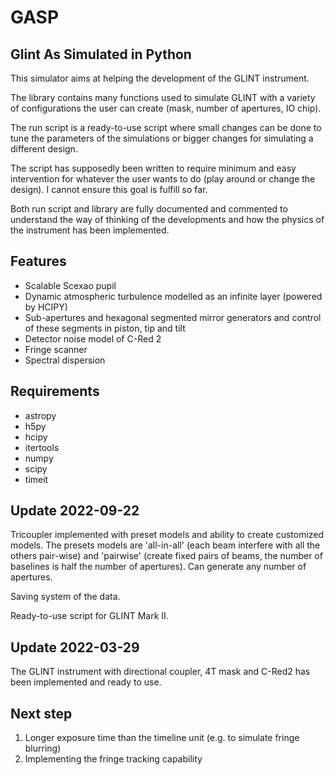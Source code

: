 # GASP
## Glint As Simulated in Python

This simulator aims at helping the development of the GLINT instrument.

The library contains many functions used to simulate GLINT with a variety
of configurations the user can create (mask, number of apertures, IO chip).

The run script is a ready-to-use script where small changes can be done to tune
the parameters of the simulations or bigger changes for simulating a different design.

The script has supposedly been written to require minimum and easy intervention for whatever
the user wants to do (play around or change the design).
I cannot ensure this goal is fulfill so far.

Both run script and library are fully documented and commented to understand
the way of thinking of the developments and how the physics of the instrument
has been implemented.

## Features
- Scalable Scexao pupil
- Dynamic atmospheric turbulence modelled as an infinite layer (powered by HCIPY)
- Sub-apertures and hexagonal segmented mirror generators and control of these segments in piston, tip and tilt
- Detector noise model of C-Red 2
- Fringe scanner
- Spectral dispersion

## Requirements
- astropy
- h5py
- hcipy
- itertools
- numpy
- scipy
- timeit

## Update 2022-09-22
Tricoupler implemented with preset models and ability to create customized models. The presets models are 'all-in-all' (each beam interfere with all the others pair-wise) and 'pairwise' (create fixed pairs of beams, the number of baselines is half the number of apertures).
Can generate any number of apertures.

Saving system of the data.

Ready-to-use script for GLINT Mark II.

## Update 2022-03-29
The GLINT instrument with directional coupler, 4T mask and C-Red2 has been implemented and ready to use.

## Next step
1. Longer exposure time than the timeline unit (e.g. to simulate fringe blurring)
2. Implementing the fringe tracking capability

